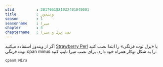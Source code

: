 ```yaml
---
utid          : 2017061021032401040001
title         : ویندوز
season        : 1
seasonname    : میرا
chapter       : 4
chaptername   : نصب پرل و میرا
---
```



<p>اگر از ویندوز استفاده میکنید <a href="http://strawberryperl.com/" title="Strawberry Perl">Strawberry Perl</a> یا «پرل توت فرنگی» را ابتدا نصب کنید <br />
توت فرنگی cpan minus را به شکل توکار همراه خود دارد، برای نصب میرا تایپ کنید:</p>

<pre><code>cpanm Mira
</code></pre>


